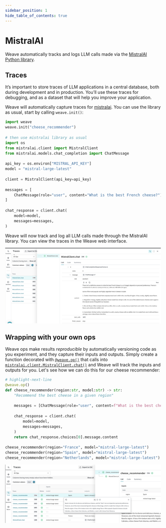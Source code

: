 ```yaml
---
sidebar_position: 1
hide_table_of_contents: true
---
```


# MistralAI

Weave automatically tracks and logs LLM calls made via the [MistralAI Python library](https://github.com/mistralai/client-python).

## Traces

It’s important to store traces of LLM applications in a central database, both during development and in production. You’ll use these traces for debugging, and as a dataset that will help you improve your application.

Weave will automatically capture traces for [mistralai](https://github.com/mistralai/client-python). You can use the library as usual, start by calling `weave.init()`:

```python
import weave
weave.init("cheese_recommender")

# then use mistralai library as usual
import os
from mistralai.client import MistralClient
from mistralai.models.chat_completion import ChatMessage

api_key = os.environ["MISTRAL_API_KEY"]
model = "mistral-large-latest"

client = MistralClient(api_key=api_key)

messages = [
    ChatMessage(role="user", content="What is the best French cheese?")
]

chat_response = client.chat(
    model=model,
    messages=messages,
)
```

Weave will now track and log all LLM calls made through the MistralAI library. You can view the traces in the Weave web interface.

[![mistral_trace.png](imgs/mistral_trace.png)](https://wandb.ai/capecape/mistralai_project/weave/calls)

## Wrapping with your own ops

Weave ops make results *reproducible* by automatically versioning code as you experiment, and they capture their inputs and outputs. Simply create a function decorated with [`@weave.op()`](guides/tracking/ops) that calls into [`mistralai.client.MistralClient.chat()`](https://docs.mistral.ai/capabilities/completion/) and Weave will track the inputs and outputs for you. Let's see how we can do this for our cheese recommender:

```python
# highlight-next-line
@weave.op()
def cheese_recommender(region:str, model:str) -> str:
    "Recommend the best cheese in a given region"
    
    messages = [ChatMessage(role="user", content=f"What is the best cheese in {region}?")]

    chat_response = client.chat(
        model=model,
        messages=messages,
    )
    return chat_response.choices[0].message.content

cheese_recommender(region="France", model="mistral-large-latest")
cheese_recommender(region="Spain", model="mistral-large-latest")
cheese_recommender(region="Netherlands", model="mistral-large-latest")
```

[![mistral_ops.png](imgs/mistral_ops.png)](https://wandb.ai/capecape/mistralai_project/weave/calls)

